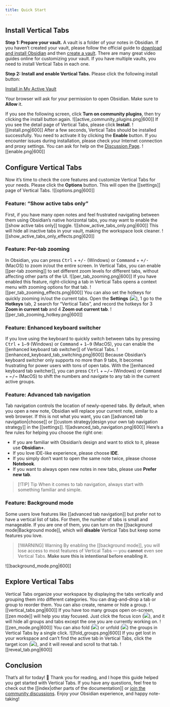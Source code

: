 ```yaml
---
title: Quick Start
---
```

## Install Vertical Tabs

**Step 1: Prepare your vault.** 
A vault is a folder of your notes in Obsidian. If you haven’t created your vault, please follow the official guide to [download and install Obsidian](https://help.obsidian.md/Getting+started/Download+and+install+Obsidian) and then [create a vault](https://help.obsidian.md/Getting+started/Create+a+vault). There are many great video guides online for customizing your vault. If you have multiple vaults, you need to install Vertical Tabs in each one.

**Step 2: Install and enable Vertical Tabs.**
Please click the following install button:

<a class="vt-install-button" href="https://obsidian.md/plugins?id=vertical-tabs" target="_blank">Install in My Active Vault</a>

Your browser will ask for your permission to open Obsidian. Make sure to **Allow** it.

If you see the following screen, click **Turn on community plugins**, then try clicking the install button again.
![[active_community_plugins.png|600]]
If you see the detail page of Vertical Tabs, please click **Install**.
![[install.png|600]]
After a few seconds, Vertical Tabs should be installed successfully. You need to activate it by clicking the **Enable** button. If you encounter issues during installation, please check your Internet connection and proxy settings. You can ask for help on the [Discussion Page](https://github.com/oxdc/obsidian-vertical-tabs/discussions).
![[enable.png|600]]

## Configure Vertical Tabs

Now it’s time to check the core features and customize Vertical Tabs for your needs. Please click the **Options** button. This will open the [[settings]] page of Vertical Tabs. 
![[options.png|600]]
### Feature: “Show active tabs only”

First, if you have many open notes and feel frustrated navigating between them using Obsidian’s native horizontal tabs, you may want to enable the [[show active tabs only]] toggle.
![[show_active_tabs_only.png|600]]
This will hide all inactive tabs in your vault, making the workspace look cleaner.
![[show_active_tabs_only_effects.png|620]]

### Feature: Per-tab zooming

In Obsidian, you can press <kbd>Ctrl</kbd> + <kbd>+/-</kbd> (Windows) or <kbd>Command</kbd> + <kbd>+/-</kbd> (MacOS) to zoom in/out the entire screen. In Vertical Tabs, you can enable [[per-tab zooming]] to set different zoom levels for different tabs, without affecting other parts of the UI.
![[per_tab_zooming.png|600]]
If you have enabled this feature, right-clicking a tab in Vertical Tabs opens a context menu with zooming options for that tab.
![[per_tab_zooming_effects.png|600]]
You can also set the hotkeys for quickly zooming in/out the current tabs. Open the **Settings** (<img src="/Attachments/lucide-settings.svg" data-type="icon" />), <num>1</num> go to the **Hotkeys** tab, <num>2</num>  search for “Vertical Tabs”, and record the hotkeys for <num>3</num> **Zoom in current tab** and <num>4</num> **Zoom out current tab**.
![[per_tab_zooming_hotkey.png|600]]

### Feature: Enhanced keyboard switcher

If you love using the keyboard to quickly switch between tabs by pressing <kbd>Ctrl</kbd> + <kbd>1–9</kbd> (Windows) or <kbd>Command</kbd> + <kbd>1–9</kbd> (MacOS), you can enable the [[enhanced keyboard tab switcher]] of Vertical Tabs.
![[enhanced_keyboard_tab_switching.png|600]]
Because Obsidian’s keyboard switcher only supports no more than 9 tabs, It becomes frustrating for power users with tons of open tabs. With the [[enhanced keyboard tab switcher]], you can press  <kbd>Ctrl</kbd> + <kbd>←/→</kbd> (Windows) or <kbd>Command</kbd> + <kbd>←/→</kbd> (MacOS) to shift the numbers and navigate to any tab in the current active groups.

### Feature: Advanced tab navigation

Tab navigation controls the location of newly-opened tabs. By default, when you open a new note, Obsidian will replace your current note, similar to a web browser. If this is not what you want, you can [[advanced tab navigation|choose]] or [[custom strategy|design your own tab navigation strategy]] in the [[settings]].
![[advanced_tab_navigation.png|600]]
Here’s a few rules for helping you choose the right one:

- If you are familiar with Obsidian’s design and want to stick to it, please use **Obsidian+**.
- If you love IDE-like experience, please choose **IDE**.
- If you simply don’t want to open the same note twice, please choose **Notebook**.
- If you want to always open new notes in new tabs, please use **Prefer new tab**.

> [!TIP] Tip
> When it comes to tab navigation, always start with something familiar and simple.

### Feature: Background mode

Some users love features like [[advanced tab navigation]] but prefer not to have a vertical list of tabs. For them, the number of tabs is small and manageable. If you are one of them, you can turn on the [[background mode|Background mode]], which will **disable** Vertical Tabs but keep some features you love.

> [!WARNING] Warning
> By enabling the [[background mode]], you will lose access to most features of Vertical Tabs — you **cannot** even see Vertical Tabs. **Make sure this is intentional before enabling it.**

![[background_mode.png|600]]

## Explore Vertical Tabs

Vertical Tabs organize your workspace by displaying the tabs vertically and grouping them into different categories. You can drag-and-drop a tab or group to reorder them. You can also create, rename or hide a group.
![[vertical_tabs.png|600]]
If you have too many groups open on-screen, [[zen mode]] will help you stay focused. Just click the focus icon (<img src="/Attachments/lucide-focus.svg" data-type="icon" />), and it will hide all groups and tabs except the one you are currently working on.
![[zen_mode.png|600]]
You can also fold (<img src="/Attachments/lucide-fold-vertical.svg" data-type="icon" />) or unfold (<img src="/Attachments/lucide-unfold-vertical.svg" data-type="icon" />) the groups in Vertical Tabs by a single click.
![[fold_groups.png|600]]
If you get lost in your workspace and can’t find the active tab in Vertical Tabs, click the target icon (<img src="/Attachments/lucide-crosshair.svg" data-type="icon" />), and it will reveal and scroll to that tab.
![[reveal_tab.png|600]]
## Conclusion

That’s all for today! 🎉 Thank you for reading, and I hope this guide helped you get started with Vertical Tabs. If you have any questions, feel free to check out the [[index|other parts of the documentation]] or [join the community discussions](https://github.com/oxdc/obsidian-vertical-tabs/discussions). Enjoy your Obsidian experience, and happy note-taking!